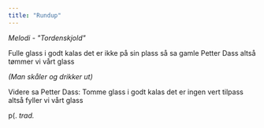 ```yaml
---
title: "Rundup"
---
```


_Melodi - "Tordenskjold"_

Fulle glass i godt kalas
det er ikke på sin plass
så sa gamle Petter Dass
altså tømmer vi vårt glass

_(Man skåler og drikker ut)_

Videre sa Petter Dass:
Tomme glass i godt kalas
det er ingen vert tilpass
altså fyller vi vårt glass

p(. _trad._
